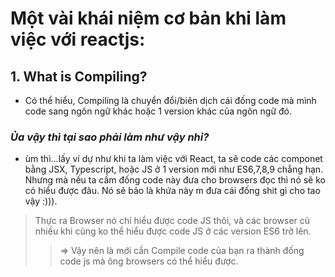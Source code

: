 # Một vài khái niệm cơ bản khi làm việc với reactjs:
## 1. What is Compiling?
  + Có thể hiểu, Compiling là chuyển đổi/biên dịch cái đống code mà mình code sang ngôn ngữ khác hoặc 1 version khác của ngôn ngữ đó.
  ### _Ủa vậy thì tại sao phải làm như vậy nhỉ?_
  + ùm thì...lấy ví dự như khi ta làm việc với React, ta sẽ code các componet bằng JSX, Typescript, hoặc JS ở 1 version mới như ES6,7,8,9 chẳng hạn.
     Nhưng mà nếu ta cầm đống code này đưa cho browsers đọc thì nó sẽ ko có hiểu được đâu. Nó sẽ bảo là khứa này m đưa cái đống shit gì cho tao vậy :))).
> Thực ra Browser nó chỉ hiểu được code JS thôi, và các browser cũ nhiều khi cũng ko thể hiểu được code JS ở các version ES6 trở lên.
>> => Vậy nên là mới cần Compile code của bạn ra thành đống code js mà ông browsers có thể hiểu được.


